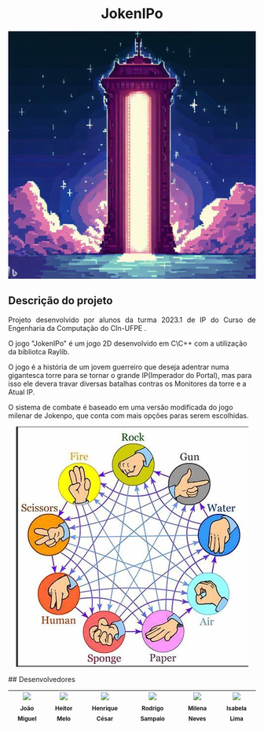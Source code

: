 <h1 align="center"> JokenIPo </h1>



<p align="center">
<img loading="lazy" src="assets/textures/torre.png">
</p>

## Descrição do projeto 

<p align="justify">
 Projeto desenvolvido por alunos da turma 2023.1 de IP do Curso de Engenharia da Computação do CIn-UFPE .

O jogo "JokenIPo" é um jogo 2D desenvolvido em C\C++ com a utilização da bibliotca Raylib.

O jogo é a história de um jovem guerreiro que deseja adentrar numa gigantesca torre para se tornar o grande IP(Imperador do Portal), mas para isso ele devera travar diversas batalhas contras os Monitores da torre e a Atual IP.

O sistema de combate é baseado em uma versão modificada do jogo milenar de Jokenpo, que conta com mais opções paras serem escolhidas.

<p align="center">
<img loading="lazy" src="assets/Diagrama.jpg">
</p>
## Desenvolvedores

| [<img src="https://avatars.githubusercontent.com/u/144076975?v=4" width=115><br><sub>João Miguel</sub>](https://github.com/jmfs12) |  [<img src="https://avatars.githubusercontent.com/u/101292201?v=4" width=115><br><sub>Heitor Melo</sub>](https://github.com/HeitorMelo)  | [<img src="https://avatars.githubusercontent.com/u/129231720?v=4" width=115><br><sub>Henrique César</sub>](https://github.com/SapoSopa) | [<img src="https://avatars.githubusercontent.com/u/135606842?v=4" width=115><br><sub>Rodrigo Sampaio</sub>](https://github.com/Rstraiker32) |[<img src="https://avatars.githubusercontent.com/u/144119672?v=4" width=115><br><sub>Milena Neves</sub>](https://github.com/MillenaNeves)|[<img src="https://avatars.githubusercontent.com/u/120031834?v=4" width=115><br><sub>Isabela Lima</sub>](https://github.com/ils2)
| :---: | :---: | :--:| :--:| :--:| :--:


